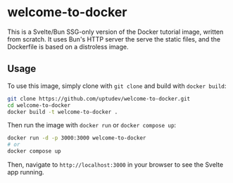 # welcome-to-docker

This is a Svelte/Bun SSG-only version of the Docker tutorial image, written from scratch. It uses Bun's HTTP server the serve the static files, and the Dockerfile is based on a distroless image.

## Usage

To use this image, simply clone with `git clone` and build with `docker build`:
```bash
git clone https://github.com/uptudev/welcome-to-docker.git
cd welcome-to-docker
docker build -t welcome-to-docker .
```
Then run the image with `docker run` or `docker compose up`:
```bash
docker run -d -p 3000:3000 welcome-to-docker
# or
docker compose up
```

Then, navigate to `http://localhost:3000` in your browser to see the Svelte app running.
